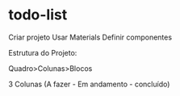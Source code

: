 # todo-list

Criar projeto
Usar Materials
Definir componentes

Estrutura do Projeto:

Quadro>Colunas>Blocos

3 Colunas (A fazer - Em andamento - concluído)

